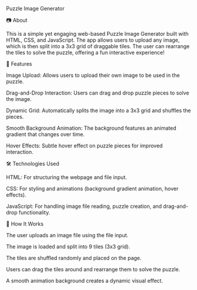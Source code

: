 Puzzle Image Generator

📷 About

This is a simple yet engaging web-based Puzzle Image Generator built with HTML, CSS, and JavaScript. The app allows users to upload any image, which is then split into a 3x3 grid of draggable tiles. The user can rearrange the tiles to solve the puzzle, offering a fun interactive experience!


🚀 Features

Image Upload: Allows users to upload their own image to be used in the puzzle.

Drag-and-Drop Interaction: Users can drag and drop puzzle pieces to solve the image.

Dynamic Grid: Automatically splits the image into a 3x3 grid and shuffles the pieces.

Smooth Background Animation: The background features an animated gradient that changes over time.

Hover Effects: Subtle hover effect on puzzle pieces for improved interaction.



🛠️ Technologies Used

HTML: For structuring the webpage and file input.

CSS: For styling and animations (background gradient animation, hover effects).

JavaScript: For handling image file reading, puzzle creation, and drag-and-drop functionality.



📝 How It Works

The user uploads an image file using the file input.

The image is loaded and split into 9 tiles (3x3 grid).

The tiles are shuffled randomly and placed on the page.

Users can drag the tiles around and rearrange them to solve the puzzle.

A smooth animation background creates a dynamic visual effect.

